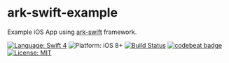 # ark-swift-example
Example iOS App using [ark-swift](https://github.com/s4cha/ark-swift) framework.

[![Language: Swift 4](https://img.shields.io/badge/language-swift%204-f48041.svg?style=flat)](https://developer.apple.com/swift)
![Platform: iOS 8+](https://img.shields.io/badge/platform-iOS-blue.svg?style=flat)
[![Build Status](https://www.bitrise.io/app/5ea45aa4b30279dd/status.svg?token=5J2rQBwLJyo4jEwYySx63Q)](https://www.bitrise.io/app/5ea45aa4b30279dd)
[![codebeat badge](https://codebeat.co/badges/161591ff-6c15-4469-9b97-59e324a8f0ee)](https://codebeat.co/projects/github-com-s4cha-ark-swift-example-master)
[![License: MIT](http://img.shields.io/badge/license-MIT-lightgrey.svg?style=flat)](https://github.com/s4cha/ark-swift-example/blob/master/LICENSE)
